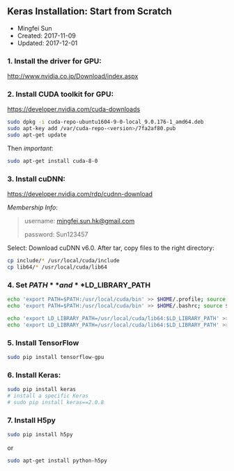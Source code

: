 ## Keras Installation: Start from Scratch

* Mingfei Sun
* Created: 2017-11-09
* Updated: 2017-12-01

### 1. Install the driver for GPU:
http://www.nvidia.co.jp/Download/index.aspx

### 2. Install CUDA toolkit for GPU:
https://developer.nvidia.com/cuda-downloads
``` bash
sudo dpkg -i cuda-repo-ubuntu1604-9-0-local_9.0.176-1_amd64.deb
sudo apt-key add /var/cuda-repo-<version>/7fa2af80.pub
sudo apt-get update
```
Then *important*:
``` bash
sudo apt-get install cuda-8-0
```

### 3. Install cuDNN:
https://developer.nvidia.com/rdp/cudnn-download

*Membership Info*:
> username: mingfei.sun.hk@gmail.com
> 
> password: Sun123457

Select: Download cuDNN v6.0. After tar, copy files to the right directory:
``` bash
cp include/* /usr/local/cuda/include
cp lib64/* /usr/local/cuda/lib64
```

### 4. Set **$PATH** and **$LD_LIBRARY_PATH**
``` bash
echo 'export PATH=$PATH:/usr/local/cuda/bin' >> $HOME/.profile; source $HOME/.profile
echo 'export PATH=$PATH:/usr/local/cuda/bin' >> $HOME/.bashrc; source $HOME/.bashrc

echo 'export LD_LIBRARY_PATH=/usr/local/cuda/lib64:$LD_LIBRARY_PATH' >> ~/.profile; source ~/.profile
echo 'export LD_LIBRARY_PATH=/usr/local/cuda/lib64:$LD_LIBRARY_PATH' >> ~/.bashrc; source ~/.bashrc
```

### 5. Install TensorFlow
``` bash
sudo pip install tensorflow-gpu
```

### 6. Install Keras:
``` bash
sudo pip install keras
# install a specific Keras
# sudo pip install keras==2.0.8
```

### 7. Install H5py
``` bash
sudo pip install h5py
```
or
``` bash
sudo apt-get install python-h5py
```
